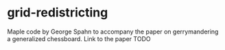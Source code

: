 # grid-redistricting

Maple code by George Spahn to accompany the paper on gerrymandering a generalized chessboard. Link to the paper TODO
